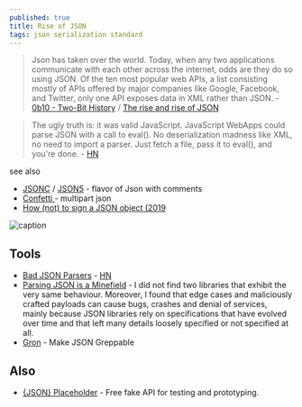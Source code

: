 ```yaml
---
published: true
title: Rise of JSON
tags: json serialization standard
---
```

> Json has taken over the world. Today, when any two applications communicate with each other across the internet, odds are they do so using JSON. 
Of the ten most popular web APIs, a list consisting mostly of APIs offered by major companies like Google, Facebook, and Twitter, only one API exposes data in XML rather than JSON. - [0b10 - Two-Bit History](https://twobithistory.org/2017/09/21/the-rise-and-rise-of-json.html) / [The rise and rise of JSON](https://news.ycombinator.com/item?id=17832936)


>  The ugly truth is: it was valid JavaScript. JavaScript WebApps could parse JSON with a call to eval(). No deserialization madness like XML, no need to import a parser. Just fetch a file, pass it to eval(), and you're done. - [HN](https://news.ycombinator.com/item?id=44082125)

see also
- [JSONC](https://jsonc.org/) / [JSON5](https://json5.org/) - flavor of Json with comments
- [Confetti ](https://news.ycombinator.com/item?id=43534240) - multipart json
- [How (not) to sign a JSON object (2019](https://news.ycombinator.com/item?id=42990948)

![caption](https://twobithistory.org/images/json.svg)


## Tools
- [Bad JSON Parsers](https://github.com/lovasoa/bad_json_parsers) - [HN](https://news.ycombinator.com/item?id=21483256)
- [Parsing JSON is a Minefield](http://seriot.ch/projects/parsing_json.html) -  I did not find two libraries that exhibit the very same behaviour. Moreover, I found that edge cases and maliciously crafted payloads can cause bugs, crashes and denial of services, mainly because JSON libraries rely on specifications that have evolved over time and that left many details loosely specified or not specified at all.
- [Gron](https://news.ycombinator.com/item?id=25006277) - Make JSON Greppable

## Also
- [{JSON} Placeholder](https://jsonplaceholder.typicode.com/) - Free fake API for testing and prototyping.
